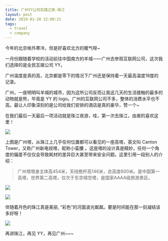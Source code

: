 ```yaml
---
title: 广州YY公司实践之旅-珠江
layout: post
date: 2019-01-28 22:09:21
tags:
  - travel
  - company
---
```


今年的北京格外寒冷，但是好喜欢北方的暖气呀~

一月份跟随着学校的活动前往中国南方的羊城——广州去参观互联网公司，这次我们选择的是全民互娱公司 YY。

广州温度是真的高，北京都是零下的情况下广州还是保持着一天最高温度18度的记录。

广州，一座明明叫羊城的城市，因为这所公司反而让我这几天的生活接触的最多的动物就是熊，毕竟是 YY 的 logo。广州的互联网公司不多，整体的消费水平也不高。最让人印象深刻的是公司给我们安排的酒店是真的豪华，赞一个~

在我们最后一天最后一项活动就是珠江夜游，哇，第一次去珠江，由衷的喜欢这里！

![](https://saferman.github.io/gallery/media/files/2019/01/CantonTower.JPG)

上图是广州塔，从珠江上几乎任何位置都可以看见的一座高塔，英文叫 Canton Tower，又称广州新电视塔，昵称小蛮腰 。这座塔的设计真是精妙，任何一个角度的偏差不仅仅会导致耗材的差异巨大甚至带来安全问题。这里引用一段别人的介绍：

> 广州塔塔身主体高454米，天线桅杆高146米，总高度600米。是中国第一高塔，世界第二高塔，仅次于东京晴空塔，是国家AAAA级旅游景区。 

![](https://saferman.github.io/gallery/media/files/2019/01/zhujiang-moon.jpg)

![](https://saferman.github.io/gallery/media/files/2019/01/zhujiang-sea.jpg)

伴随着月色的珠江真是美丽, “彩色”的河面波光粼粼。要是时间能在那一刻凝结该多好呀！

![](https://saferman.github.io/gallery/media/files/2019/01/zhujiang-ship.jpg)

再讲珠江，再见 YY，再见广州~~~